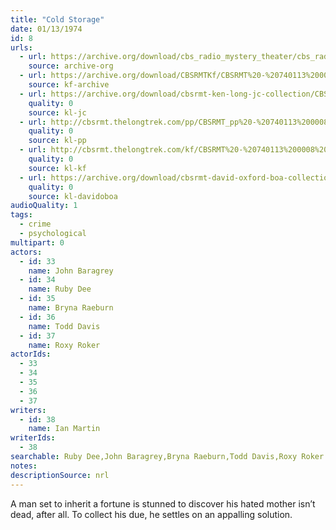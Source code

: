 ```yaml
---
title: "Cold Storage"
date: 01/13/1974
id: 8
urls: 
  - url: https://archive.org/download/cbs_radio_mystery_theater/cbs_radio_mystery_theater-0001-0050.zip/cbs_radio_mystery_theater-0001-0050%2Fcbsrmt_0008_cold_storage.mp3
    source: archive-org
  - url: https://archive.org/download/CBSRMTKf/CBSRMT%20-%20740113%200008%20Cold%20Storage_kf.mp3
    source: kf-archive
  - url: https://archive.org/download/cbsrmt-ken-long-jc-collection/CBSRMT - 740113 0008 Cold Storage vbr fb2_jc.mp3
    quality: 0
    source: kl-jc
  - url: http://cbsrmt.thelongtrek.com/pp/CBSRMT_pp%20-%20740113%200008%20Cold%20Storage.mp3
    quality: 0
    source: kl-pp
  - url: http://cbsrmt.thelongtrek.com/kf/CBSRMT%20-%20740113%200008%20Cold%20Storage_kf.mp3
    quality: 0
    source: kl-kf
  - url: https://archive.org/download/cbsrmt-david-oxford-boa-collection/CBSRMT-740113-0008-Cold-Storage-(64-44)_kf-{BoA}.mp3
    quality: 0
    source: kl-davidoboa
audioQuality: 1
tags: 
  - crime
  - psychological
multipart: 0
actors:  
  - id: 33
    name: John Baragrey  
  - id: 34
    name: Ruby Dee  
  - id: 35
    name: Bryna Raeburn  
  - id: 36
    name: Todd Davis  
  - id: 37
    name: Roxy Roker
actorIds:  
  - 33  
  - 34  
  - 35  
  - 36  
  - 37
writers:  
  - id: 38
    name: Ian Martin
writerIds:  
  - 38
searchable: Ruby Dee,John Baragrey,Bryna Raeburn,Todd Davis,Roxy Roker Ian Martin
notes: 
descriptionSource: nrl
---
```

A man set to inherit a fortune is stunned to discover his hated mother isn’t dead, after all. To collect his due, he settles on an appalling solution.